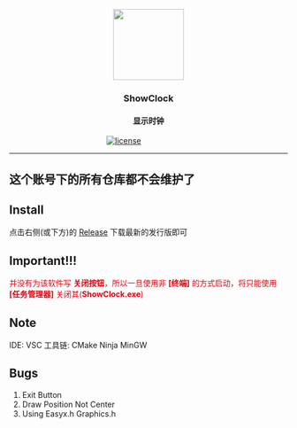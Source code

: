<div align="center">
  <img height="128" src="https://cdn.jsdelivr.net/gh/BuDingOwO/BuDingOwO@master/Picture/Overview-IMG.gif" alt="">
</div>
<h3 align="center">ShowClock</h3>
<h4 align="center">显示时钟</h4>
<div align="center">
  <a href="https://raw.githubusercontent.com/BuDingOwO/ShowClock/master/LICENSE">
      <img src="https://img.shields.io/github/license/BuDingOwO/ShowClock" alt="license"></a>&emsp;
  <a href="https://www.forcecat.site/"><img src="https://img.shields.io/badge/Official-官网-blue" alt=""></a>&emsp;
  <a href="https://twitter.com/BuDingOwO/"><img src="https://img.shields.io/badge/Twitter-%E6%8E%A8%E7%89%B9-blue" alt=""></a>&emsp;
  <a href="https://space.bilibili.com/526154182"><img src="https://img.shields.io/badge/Bilibili-B%E7%AB%99-ff69b4" alt=""></a>&emsp;
  <a href="mailto:buding@forcecat.site"><img src="https://img.shields.io/badge/Email-邮箱-blue" alt=""></a>&emsp;
  <img src="https://visitor-badge.glitch.me/badge?page_id=BuDingOWO" alt="">
</div>

<hr>

## 这个账号下的所有仓库都不会维护了

## Install

点击右侧(或下方)的 [Release](https://github.com/BuDingOwO/ShowClock/releases/tag/Release) 下载最新的发行版即可

## Important!!!

<span style="color: #df000f">并没有为该软件写 **关闭按钮**，所以一旦使用非 **[终端]** 的方式启动，将只能使用 **[任务管理器]** 关闭其(**ShowClock.exe**)</span>

## Note

IDE: VSC
工具链: CMake Ninja MinGW

## Bugs 

1. Exit Button
2. Draw Position Not Center
3. Using Easyx.h Graphics.h

